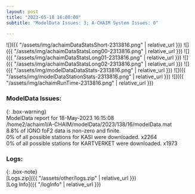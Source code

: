 ```yaml
---
layout: post
title: "2023-05-18 16:00:00"
subtitle: "ModelData Issues: 3; A-CHAIM System Issues: 0"

---
```


![]({{ "/assets/img/achaimDataStatsShort-2313816.png" | relative_url }})
![]({{ "/assets/img/achaimDataStatsLong00-2313816.png" | relative_url }})
![]({{ "/assets/img/achaimDataStatsLong01-2313816.png" | relative_url }})
![]({{ "/assets/img/achaimDataStatsLong02-2313816.png" | relative_url }})
![]({{ "/assets/img/modelDataDataStats-2313816.png" | relative_url }})
![]({{ "/assets/img/modelDataStationStats-2313816.png" | relative_url }})
![]({{ "/assets/img/achaimRunTime-2313816.png" | relative_url }})


### ModelData Issues:  
  
{: .box-warning}  
 ModelData report for 18-May-2023 16:15:08   
 /home2/achaim1/A-CHAIM/modelData/2023/138/16/modelData.mat   
 8.8% of IONO foF2 data is non-zero and finite.   
 0% of all possible stations for KASI were downloaded. x2264   
 0% of all possible stations for KARTVERKET were downloaded. x1973   
  


### Logs:  
  
{: .box-note}  
[Logs.zip]({{ "/assets/other/logs.zip" | relative_url }})  
[Log Info]({{ "/logInfo" | relative_url }})  
